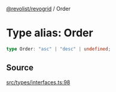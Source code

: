 [@revolist/revogrid](README.md) / Order

# Type alias: Order

```ts
type Order: "asc" | "desc" | undefined;
```

## Source

[src/types/interfaces.ts:98](https://github.com/revolist/revogrid/blob/ace6403c43f42f0eb026a7e73c0ae179d3a4c66f/src/types/interfaces.ts#L98)
